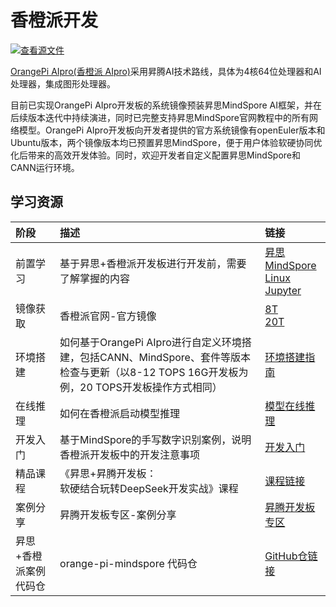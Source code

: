 # 香橙派开发

[![查看源文件](https://mindspore-website.obs.cn-north-4.myhuaweicloud.com/website-images/r2.6.0rc1/resource/_static/logo_source.svg)](https://gitee.com/mindspore/docs/blob/r2.6.0rc1/tutorials/source_zh_cn/orange_pi/overview.md)

[OrangePi AIpro(香橙派 AIpro)](http://www.orangepi.cn/index.html)采用昇腾AI技术路线，具体为4核64位处理器和AI处理器，集成图形处理器。

目前已实现OrangePi AIpro开发板的系统镜像预装昇思MindSpore AI框架，并在后续版本迭代中持续演进，同时已完整支持昇思MindSpore官网教程中的所有网络模型。OrangePi AIpro开发板向开发者提供的官方系统镜像有openEuler版本和Ubuntu版本，两个镜像版本均已预置昇思MindSpore，便于用户体验软硬协同优化后带来的高效开发体验。同时，欢迎开发者自定义配置昇思MindSpore和CANN运行环境。

## 学习资源

| 阶段 | 描述 | 链接 |
| :----- |:----- |:----- |
| 前置学习 | 基于昇思+香橙派开发板进行开发前，需要了解掌握的内容 | [昇思MindSpore](https://www.mindspore.cn/)</br>[Linux](https://www.runoob.com/linux/linux-tutorial.html)</br>[Jupyter](https://jupyter.org/documentation) |
| 镜像获取 | 香橙派官网-官方镜像 | [8T](http://www.orangepi.cn/html/hardWare/computerAndMicrocontrollers/service-and-support/Orange-Pi-AIpro.html)</br>[20T](http://www.orangepi.cn/html/hardWare/computerAndMicrocontrollers/details/Orange-Pi-AIpro(20T).html) |
| 环境搭建 | 如何基于OrangePi AIpro进行自定义环境搭建，包括CANN、MindSpore、套件等版本检查与更新（以8-12 TOPS 16G开发板为例，20 TOPS开发板操作方式相同） | [环境搭建指南](https://www.mindspore.cn/tutorials/zh-CN/r2.6.0rc1/orange_pi/environment_setup.html) |
| 在线推理 | 如何在香橙派启动模型推理 | [模型在线推理](https://www.mindspore.cn/tutorials/zh-CN/r2.6.0rc1/orange_pi/model_infer.html) |
| 开发入门 | 基于MindSpore的手写数字识别案例，说明香橙派开发板中的开发注意事项 | [开发入门](https://www.mindspore.cn/tutorials/zh-CN/r2.6.0rc1/orange_pi/dev_start.html) |
| 精品课程 | 《昇思+昇腾开发板：</br> 软硬结合玩转DeepSeek开发实战》课程  | [课程链接](https://www.hiascend.com/developer/courses/detail/1925362775376744449) |
| 案例分享 | 昇腾开发板专区-案例分享 | [昇腾开发板专区](https://www.hiascend.com/developer/devboard) |
| 昇思+香橙派案例代码仓 | orange-pi-mindspore 代码仓 | [GitHub仓链接](https://github.com/mindspore-courses/orange-pi-mindspore) |
